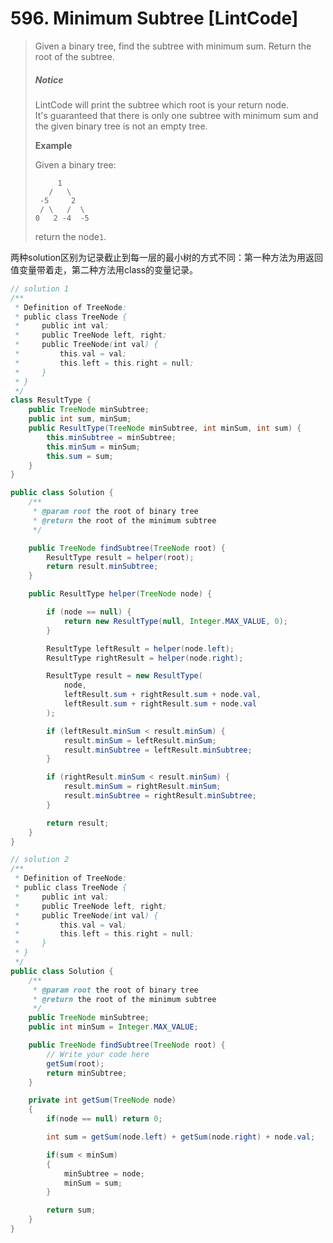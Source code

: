 # 596. Minimum Subtree \[LintCode\]

> Given a binary tree, find the subtree with minimum sum. Return the root of the subtree.
>
> ##### Notice
>
> LintCode will print the subtree which root is your return node.  
> It's guaranteed that there is only one subtree with minimum sum and the given binary tree is not an empty tree.
>
> **Example**
>
> Given a binary tree:
>
> ```
>      1
>    /   \
>  -5     2
>  / \   /  \
> 0   2 -4  -5
> ```
>
> return the node`1`.

两种solution区别为记录截止到每一层的最小树的方式不同：第一种方法为用返回值变量带着走，第二种方法用class的变量记录。

```java
// solution 1
/**
 * Definition of TreeNode:
 * public class TreeNode {
 *     public int val;
 *     public TreeNode left, right;
 *     public TreeNode(int val) {
 *         this.val = val;
 *         this.left = this.right = null;
 *     }
 * }
 */
class ResultType {
    public TreeNode minSubtree;
    public int sum, minSum;
    public ResultType(TreeNode minSubtree, int minSum, int sum) {
        this.minSubtree = minSubtree;
        this.minSum = minSum;
        this.sum = sum;
    }
}

public class Solution {
    /**
     * @param root the root of binary tree
     * @return the root of the minimum subtree
     */

    public TreeNode findSubtree(TreeNode root) {
        ResultType result = helper(root);
        return result.minSubtree;
    }

    public ResultType helper(TreeNode node) {

        if (node == null) {
            return new ResultType(null, Integer.MAX_VALUE, 0);
        }

        ResultType leftResult = helper(node.left);
        ResultType rightResult = helper(node.right);

        ResultType result = new ResultType(
            node,
            leftResult.sum + rightResult.sum + node.val,
            leftResult.sum + rightResult.sum + node.val
        );

        if (leftResult.minSum < result.minSum) {
            result.minSum = leftResult.minSum;
            result.minSubtree = leftResult.minSubtree;
        }

        if (rightResult.minSum < result.minSum) {
            result.minSum = rightResult.minSum;
            result.minSubtree = rightResult.minSubtree;
        }

        return result;
    }
}

// solution 2
/**
 * Definition of TreeNode:
 * public class TreeNode {
 *     public int val;
 *     public TreeNode left, right;
 *     public TreeNode(int val) {
 *         this.val = val;
 *         this.left = this.right = null;
 *     }
 * }
 */
public class Solution {
    /**
     * @param root the root of binary tree
     * @return the root of the minimum subtree
     */
    public TreeNode minSubtree;
    public int minSum = Integer.MAX_VALUE;

    public TreeNode findSubtree(TreeNode root) {
        // Write your code here
        getSum(root);
        return minSubtree;
    }

    private int getSum(TreeNode node)
    {
        if(node == null) return 0;

        int sum = getSum(node.left) + getSum(node.right) + node.val;

        if(sum < minSum)
        {
            minSubtree = node;
            minSum = sum;
        }

        return sum;
    }
}
```



